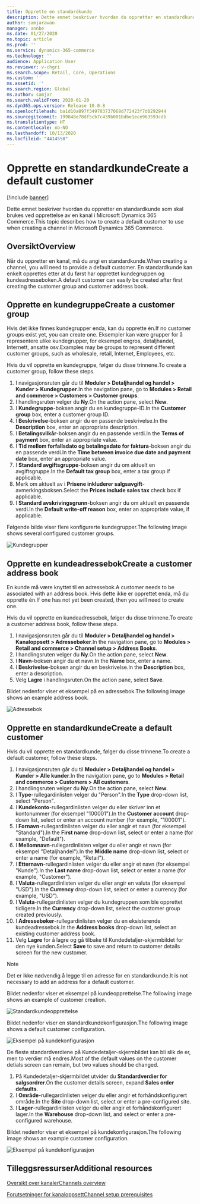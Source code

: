 ```yaml
---
title: Opprette en standardkunde
description: Dette emnet beskriver hvordan du oppretter en standardkunde som skal brukes ved opprettelse av en kanal i Microsoft Dynamics 365 Commerce.
author: samjarawan
manager: annbe
ms.date: 01/27/2020
ms.topic: article
ms.prod: ''
ms.service: dynamics-365-commerce
ms.technology: ''
audience: Application User
ms.reviewer: v-chgri
ms.search.scope: Retail, Core, Operations
ms.custom: ''
ms.assetid: ''
ms.search.region: Global
ms.author: samjar
ms.search.validFrom: 2020-01-20
ms.dyn365.ops.version: Release 10.0.8
ms.openlocfilehash: ba1d10a897f349703737068d772423f7d0292944
ms.sourcegitcommit: 199848e78df5cb7c439b001bdbe1ece963593cdb
ms.translationtype: HT
ms.contentlocale: nb-NO
ms.lasthandoff: 10/13/2020
ms.locfileid: "4414558"
---
```

# <a name="create-a-default-customer"></a><span data-ttu-id="86a98-103">Opprette en standardkunde</span><span class="sxs-lookup"><span data-stu-id="86a98-103">Create a default customer</span></span>


[!include [banner](includes/banner.md)]

<span data-ttu-id="86a98-104">Dette emnet beskriver hvordan du oppretter en standardkunde som skal brukes ved opprettelse av en kanal i Microsoft Dynamics 365 Commerce.</span><span class="sxs-lookup"><span data-stu-id="86a98-104">This topic describes how to create a default customer to use when creating a channel in Microsoft Dynamics 365 Commerce.</span></span>

## <a name="overview"></a><span data-ttu-id="86a98-105">Oversikt</span><span class="sxs-lookup"><span data-stu-id="86a98-105">Overview</span></span>

<span data-ttu-id="86a98-106">Når du oppretter en kanal, må du angi en standardkunde.</span><span class="sxs-lookup"><span data-stu-id="86a98-106">When creating a channel, you will need to provide a default customer.</span></span> <span data-ttu-id="86a98-107">En standardkunde kan enkelt opprettes etter at du først har opprettet kundegruppen og kundeadresseboken.</span><span class="sxs-lookup"><span data-stu-id="86a98-107">A default customer can easily be created after first creating the customer group and customer address book.</span></span>

## <a name="create-a-customer-group"></a><span data-ttu-id="86a98-108">Opprette en kundegruppe</span><span class="sxs-lookup"><span data-stu-id="86a98-108">Create a customer group</span></span>

<span data-ttu-id="86a98-109">Hvis det ikke finnes kundegrupper enda, kan du opprette én.</span><span class="sxs-lookup"><span data-stu-id="86a98-109">If no customer groups exist yet, you can create one.</span></span> <span data-ttu-id="86a98-110">Eksempler kan være grupper for å representere ulike kundegrupper, for eksempel engros, detaljhandel, Internett, ansatte osv.</span><span class="sxs-lookup"><span data-stu-id="86a98-110">Examples may be groups to represent different customer groups, such as wholesale, retail, Internet, Employees, etc.</span></span>

<span data-ttu-id="86a98-111">Hvis du vil opprette en kundegruppe, følger du disse trinnene.</span><span class="sxs-lookup"><span data-stu-id="86a98-111">To create a customer group, follow these steps.</span></span>

1. <span data-ttu-id="86a98-112">I navigasjonsruten går du til **Moduler \> Detaljhandel og handel \> Kunder \> Kundegrupper**.</span><span class="sxs-lookup"><span data-stu-id="86a98-112">In the navigation pane, go to **Modules \> Retail and commerce \> Customers \> Customer groups**.</span></span>
1. <span data-ttu-id="86a98-113">I handlingsruten velger du **Ny**.</span><span class="sxs-lookup"><span data-stu-id="86a98-113">On the action pane, select **New**.</span></span>
1. <span data-ttu-id="86a98-114">I **Kundegruppe**-boksen angir du en kundegruppe-ID.</span><span class="sxs-lookup"><span data-stu-id="86a98-114">In the **Customer group** box, enter a customer group ID.</span></span>
1. <span data-ttu-id="86a98-115">I **Beskrivelse**-boksen angir du en passende beskrivelse.</span><span class="sxs-lookup"><span data-stu-id="86a98-115">In the **Description** box, enter an appropriate description.</span></span>
1. <span data-ttu-id="86a98-116">I **Betalingsvilkår**-boksen angir du en passende verdi.</span><span class="sxs-lookup"><span data-stu-id="86a98-116">In the **Terms of payment** box, enter an appropriate value.</span></span>
1. <span data-ttu-id="86a98-117">I **Tid mellom forfallsdato og betalingsdato for faktura**-boksen angir du en passende verdi.</span><span class="sxs-lookup"><span data-stu-id="86a98-117">In the **Time between invoice due date and payment date** box, enter an appropriate value.</span></span>
1. <span data-ttu-id="86a98-118">I **Standard avgiftsgruppe**-boksen angir du om aktuelt en avgiftsgruppe.</span><span class="sxs-lookup"><span data-stu-id="86a98-118">In the **Default tax group** box, enter a tax group if applicable.</span></span>
1. <span data-ttu-id="86a98-119">Merk om aktuelt av i **Prisene inkluderer salgsavgift**-avmerkingsboksen.</span><span class="sxs-lookup"><span data-stu-id="86a98-119">Select the **Prices include sales tax** check box if applicable.</span></span>
1. <span data-ttu-id="86a98-120">I **Standard avskrivingsgrunn**-boksen angir du om aktuelt en passende verdi.</span><span class="sxs-lookup"><span data-stu-id="86a98-120">In the **Default write-off reason** box, enter an appropriate value, if applicable.</span></span>

<span data-ttu-id="86a98-121">Følgende bilde viser flere konfigurerte kundegrupper.</span><span class="sxs-lookup"><span data-stu-id="86a98-121">The following image shows several configured customer groups.</span></span>

![Kundegrupper](media/customer-groups.png)

## <a name="create-a-customer-address-book"></a><span data-ttu-id="86a98-123">Opprette en kundeadressebok</span><span class="sxs-lookup"><span data-stu-id="86a98-123">Create a customer address book</span></span>

<span data-ttu-id="86a98-124">En kunde må være knyttet til en adressebok.</span><span class="sxs-lookup"><span data-stu-id="86a98-124">A customer needs to be associated with an address book.</span></span> <span data-ttu-id="86a98-125">Hvis dette ikke er opprettet enda, må du opprette én.</span><span class="sxs-lookup"><span data-stu-id="86a98-125">If one has not yet been created, then you will need to create one.</span></span>

<span data-ttu-id="86a98-126">Hvis du vil opprette en kundeadressebok, følger du disse trinnene.</span><span class="sxs-lookup"><span data-stu-id="86a98-126">To create a customer address book, follow these steps.</span></span>

1. <span data-ttu-id="86a98-127">I navigasjonsruten går du til **Moduler \> Detaljhandel og handel \> Kanaloppsett \> Adressebøker**.</span><span class="sxs-lookup"><span data-stu-id="86a98-127">In the navigation pane, go to **Modules \> Retail and commerce \> Channel setup \> Address Books**.</span></span>
1. <span data-ttu-id="86a98-128">I handlingsruten velger du **Ny**.</span><span class="sxs-lookup"><span data-stu-id="86a98-128">On the action pane, select **New**.</span></span>
1. <span data-ttu-id="86a98-129">I **Navn**-boksen angir du et navn.</span><span class="sxs-lookup"><span data-stu-id="86a98-129">In the **Name** box, enter a name.</span></span>
1. <span data-ttu-id="86a98-130">I **Beskrivelse**-boksen angir du en beskrivelse.</span><span class="sxs-lookup"><span data-stu-id="86a98-130">In the **Description** box, enter a description.</span></span>
1. <span data-ttu-id="86a98-131">Velg **Lagre** i handlingsruten.</span><span class="sxs-lookup"><span data-stu-id="86a98-131">On the action pane, select **Save**.</span></span>

<span data-ttu-id="86a98-132">Bildet nedenfor viser et eksempel på en adressebok.</span><span class="sxs-lookup"><span data-stu-id="86a98-132">The following image shows an example address book.</span></span>

![Adressebok](media/address-book.png)

## <a name="create-a-default-customer"></a><span data-ttu-id="86a98-134">Opprette en standardkunde</span><span class="sxs-lookup"><span data-stu-id="86a98-134">Create a default customer</span></span>

<span data-ttu-id="86a98-135">Hvis du vil opprette en standardkunde, følger du disse trinnene.</span><span class="sxs-lookup"><span data-stu-id="86a98-135">To create a default customer, follow these steps.</span></span>

1. <span data-ttu-id="86a98-136">I navigasjonsruten går du til **Moduler \> Detaljhandel og handel \> Kunder \> Alle kunder**.</span><span class="sxs-lookup"><span data-stu-id="86a98-136">In the navigation pane, go to **Modules \> Retail and commerce \> Customers \> All customers**.</span></span>
1. <span data-ttu-id="86a98-137">I handlingsruten velger du **Ny**.</span><span class="sxs-lookup"><span data-stu-id="86a98-137">On the action pane, select **New**.</span></span>
1. <span data-ttu-id="86a98-138">I **Type**-rullegardinlisten velger du "Person".</span><span class="sxs-lookup"><span data-stu-id="86a98-138">In the **Type** drop-down list, select "Person".</span></span>
1. <span data-ttu-id="86a98-139">I **Kundekonto**-rullegardinlisten velger du eller skriver inn et kontonummer (for eksempel "100001").</span><span class="sxs-lookup"><span data-stu-id="86a98-139">In the **Customer account** drop-down list, select or enter an account number (for example, "100001").</span></span>
1. <span data-ttu-id="86a98-140">I **Fornavn**-rullegardinlisten velger du eller angir et navn (for eksempel "Standard").</span><span class="sxs-lookup"><span data-stu-id="86a98-140">In the **First name** drop-down list, select or enter a name (for example, "Default").</span></span>
1. <span data-ttu-id="86a98-141">I **Mellomnavn**-rullegardinlisten velger du eller angir et navn (for eksempel "Detaljhandel").</span><span class="sxs-lookup"><span data-stu-id="86a98-141">In the **Middle name** drop-down list, select or enter a name (for example, "Retail").</span></span>
1. <span data-ttu-id="86a98-142">I **Etternavn**-rullegardinlisten velger du eller angir et navn (for eksempel "Kunde").</span><span class="sxs-lookup"><span data-stu-id="86a98-142">In the **Last name** drop-down list, select or enter a name (for example, "Customer").</span></span>
1. <span data-ttu-id="86a98-143">I **Valuta**-rullegardinlisten velger du eller angir en valuta (for eksempel "USD").</span><span class="sxs-lookup"><span data-stu-id="86a98-143">In the **Currency** drop-down list, select or enter a currency (for example, "USD").</span></span>
1. <span data-ttu-id="86a98-144">I **Valuta**-rullegardinlisten velger du kundegruppen som ble opprettet tidligere.</span><span class="sxs-lookup"><span data-stu-id="86a98-144">In the **Currency** drop-down list, select the customer group created previously.</span></span>
1. <span data-ttu-id="86a98-145">I **Adressebøker**-rullegardinlisten velger du en eksisterende kundeadressebok.</span><span class="sxs-lookup"><span data-stu-id="86a98-145">In the **Address books**  drop-down list, select an existing customer address book.</span></span>
1. <span data-ttu-id="86a98-146">Velg **Lagre** for å lagre og gå tilbake til Kundedetaljer-skjermbildet for den nye kunden.</span><span class="sxs-lookup"><span data-stu-id="86a98-146">Select **Save** to save and return to customer details screen for the new customer.</span></span>

> [!NOTE]
> <span data-ttu-id="86a98-147">Det er ikke nødvendig å legge til en adresse for en standardkunde.</span><span class="sxs-lookup"><span data-stu-id="86a98-147">It is not necessary to add an address for a default customer.</span></span>

<span data-ttu-id="86a98-148">Bildet nedenfor viser et eksempel på kundeopprettelse.</span><span class="sxs-lookup"><span data-stu-id="86a98-148">The following image shows an example of customer creation.</span></span>

![Standardkundeopprettelse](media/default-customer-creation.png)

<span data-ttu-id="86a98-150">Bildet nedenfor viser en standardkundekonfigurasjon.</span><span class="sxs-lookup"><span data-stu-id="86a98-150">The following image shows a default customer configuration.</span></span>

![Eksempel på kundekonfigurasjon](media/default-customer-configuration1.png)

<span data-ttu-id="86a98-152">De fleste standardverdiene på Kundedetaljer-skjermbildet kan bli slik de er, men to verdier må endres.</span><span class="sxs-lookup"><span data-stu-id="86a98-152">Most of the default values on the customer detials screen can remain, but two values should be changed.</span></span>

1. <span data-ttu-id="86a98-153">På Kundedetaljer-skjermbildet utvider du **Standardverdier for salgsordrer**.</span><span class="sxs-lookup"><span data-stu-id="86a98-153">On the customer details screen, expand **Sales order defaults**.</span></span>
1. <span data-ttu-id="86a98-154">I **Område**-rullegardinlisten velger du eller angir et forhåndskonfigurert område.</span><span class="sxs-lookup"><span data-stu-id="86a98-154">In the **Site** drop-down list, select or enter a pre-configured site.</span></span>
1. <span data-ttu-id="86a98-155">I **Lager**-rullegardinlisten velger du eller angir et forhåndskonfigurert lager.</span><span class="sxs-lookup"><span data-stu-id="86a98-155">In the **Warehouse** drop-down list, and select or enter a pre-configured warehouse.</span></span>

<span data-ttu-id="86a98-156">Bildet nedenfor viser et eksempel på kundekonfigurasjon.</span><span class="sxs-lookup"><span data-stu-id="86a98-156">The following image shows an example customer configuration.</span></span>

![Eksempel på kundekonfigurasjon](media/default-customer-configuration2.png)

## <a name="additional-resources"></a><span data-ttu-id="86a98-158">Tilleggsressurser</span><span class="sxs-lookup"><span data-stu-id="86a98-158">Additional resources</span></span>

[<span data-ttu-id="86a98-159">Oversikt over kanaler</span><span class="sxs-lookup"><span data-stu-id="86a98-159">Channels overview</span></span>](channels-overview.md)

[<span data-ttu-id="86a98-160">Forutsetninger for kanaloppsett</span><span class="sxs-lookup"><span data-stu-id="86a98-160">Channel setup prerequisites</span></span>](channels-prerequisites.md)
